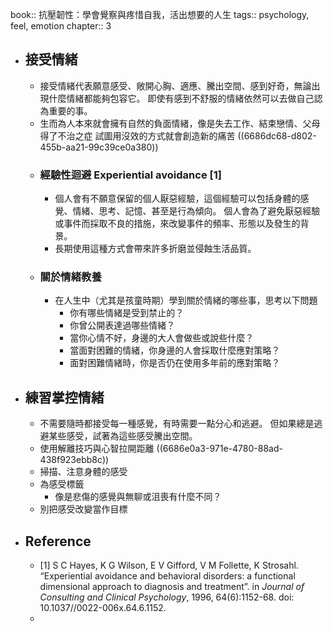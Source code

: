 book:: 抗壓韌性：學會覺察與疼惜自我，活出想要的人生
tags:: psychology, feel, emotion
chapter:: 3

- ## 接受情緒
	- 接受情緒代表願意感受、敞開心胸、適應、騰出空間、感到好奇，無論出現什麼情緒都能夠包容它。
	  即使有感到不舒服的情緒依然可以去做自己認為重要的事。
	- 生而為人本來就會擁有自然的負面情緒，像是失去工作、結束戀情、父母得了不治之症
	  試圖用沒效的方式就會創造新的痛苦 ((6686dc68-d802-455b-aa21-99c39ce0a380))
	- ### 經驗性迴避 Experiential avoidance [1]
		- 個人會有不願意保留的個人厭惡經驗，這個經驗可以包括身體的感覺、情緒、思考、記憶、甚至是行為傾向。
		  個人會為了避免厭惡經驗或事件而採取不良的措施，來改變事件的頻率、形態以及發生的背景。
		- 長期使用這種方式會帶來許多折磨並侵蝕生活品質。
	- ### 關於情緒教養
		- 在人生中（尤其是孩童時期）學到關於情緒的哪些事，思考以下問題
			- 你有哪些情緒是受到禁止的？
			- 你曾公開表達過哪些情緒？
			- 當你心情不好，身邊的大人會做些或說些什麼？
			- 當面對困難的情緒，你身邊的人會採取什麼應對策略？
			- 面對困難情緒時，你是否仍在使用多年前的應對策略？
- ## 練習掌控情緒
	- 不需要隨時都接受每一種感覺，有時需要一點分心和逃避。
	  但如果總是逃避某些感受，試著為這些感受騰出空間。
	- 使用解離技巧與心智拉開距離 ((6686e0a3-971e-4780-88ad-438f923ebb8c))
	- 掃描、注意身體的感受
	- 為感受標籤
		- 像是悲傷的感覺與無聊或沮喪有什麼不同？
	- 別把感受改變當作目標
- ## Reference
	- [1] S C Hayes, K G Wilson, E V Gifford, V M Follette, K Strosahl. “Experiential avoidance and behavioral disorders: a functional dimensional approach to diagnosis and treatment”. in *Journal of Consulting and Clinical Psychology*, 1996, 64(6):1152-68. doi: 10.1037//0022-006x.64.6.1152.
	-